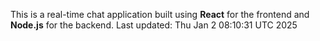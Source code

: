 This is a real-time chat application built using **React** for the frontend and **Node.js** for the backend.
Last updated: Thu Jan  2 08:10:31 UTC 2025
